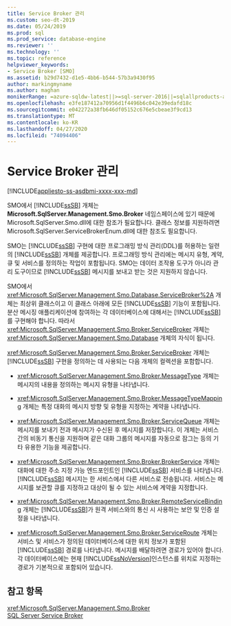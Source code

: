 ```yaml
---
title: Service Broker 관리
ms.custom: seo-dt-2019
ms.date: 05/24/2019
ms.prod: sql
ms.prod_service: database-engine
ms.reviewer: ''
ms.technology: ''
ms.topic: reference
helpviewer_keywords:
- Service Broker [SMO]
ms.assetid: b29d7432-d1e5-4bb6-b544-57b3a9430f95
author: markingmyname
ms.author: maghan
monikerRange: =azure-sqldw-latest||>=sql-server-2016||=sqlallproducts-allversions||>=sql-server-linux-2017||=azuresqldb-mi-current
ms.openlocfilehash: e3fe187412a70956d1f4496b6c042e39edafd18c
ms.sourcegitcommit: e042272a38fb646df05152c676e5cbeae3f9cd13
ms.translationtype: MT
ms.contentlocale: ko-KR
ms.lasthandoff: 04/27/2020
ms.locfileid: "74094406"
---
```

# <a name="managing-service-broker"></a>Service Broker 관리

[!INCLUDE[appliesto-ss-asdbmi-xxxx-xxx-md](../../../includes/appliesto-ss-asdbmi-xxxx-xxx-md.md)]

  SMO에서 [!INCLUDE[ssSB](../../../includes/sssb-md.md)] 개체는 **Microsoft.SqlServer.Management.Smo.Broker** 네임스페이스에 있기 때문에 Microsoft.SqlServer.Smo.dll에 대한 참조가 필요합니다. 클래스 정보를 지원하려면 Microsoft.SqlServer.ServiceBrokerEnum.dll에 대한 참조도 필요합니다.  
  
 SMO는 [!INCLUDE[ssSB](../../../includes/sssb-md.md)] 구현에 대한 프로그래밍 방식 관리(DDL)를 허용하는 일련의 [!INCLUDE[ssSB](../../../includes/sssb-md.md)] 개체를 제공합니다. 프로그래밍 방식 관리에는 메시지 유형, 계약, 큐 및 서비스를 정의하는 작업이 포함됩니다. SMO는 데이터 조작용 도구가 아니라 관리 도구이므로 [!INCLUDE[ssSB](../../../includes/sssb-md.md)] 메시지를 보내고 받는 것은 지원하지 않습니다.  
  
 SMO에서 <xref:Microsoft.SqlServer.Management.Smo.Database.ServiceBroker%2A> 개체는 최상위 클래스이고 이 클래스 아래에 모든 [!INCLUDE[ssSB](../../../includes/sssb-md.md)] 기능이 포함됩니다. 분산 메시징 애플리케이션에 참여하는 각 데이터베이스에 대해서는 [!INCLUDE[ssSB](../../../includes/sssb-md.md)] 를 구현해야 합니다. 따라서 <xref:Microsoft.SqlServer.Management.Smo.Broker.ServiceBroker> 개체는 <xref:Microsoft.SqlServer.Management.Smo.Database> 개체의 자식이 됩니다.  
  
 <xref:Microsoft.SqlServer.Management.Smo.Broker.ServiceBroker> 개체는 [!INCLUDE[ssSB](../../../includes/sssb-md.md)] 구현을 정의하는 데 사용되는 다음 개체의 컬렉션을 포함합니다.  
  
-   <xref:Microsoft.SqlServer.Management.Smo.Broker.MessageType> 개체는 메시지의 내용을 정의하는 메시지 유형을 나타냅니다.  
  
-   <xref:Microsoft.SqlServer.Management.Smo.Broker.MessageTypeMapping> 개체는 특정 대화의 메시지 방향 및 유형을 지정하는 계약을 나타냅니다.  
  
-   <xref:Microsoft.SqlServer.Management.Smo.Broker.ServiceQueue> 개체는 메시지를 보내기 전과 메시지가 수신된 후 메시지를 저장합니다. 이 개체는 서비스 간의 비동기 통신을 지원하며 같은 대화 그룹의 메시지를 자동으로 잠그는 등의 기타 유용한 기능을 제공합니다.  
  
-   <xref:Microsoft.SqlServer.Management.Smo.Broker.BrokerService> 개체는 대화에 대한 주소 지정 가능 엔드포인트인 [!INCLUDE[ssSB](../../../includes/sssb-md.md)] 서비스를 나타냅니다. [!INCLUDE[ssSB](../../../includes/sssb-md.md)] 메시지는 한 서비스에서 다른 서비스로 전송됩니다. 서비스는 메시지를 보관할 큐를 지정하고 대상이 될 수 있는 서비스에 계약을 지정합니다.  
  
-   <xref:Microsoft.SqlServer.Management.Smo.Broker.RemoteServiceBinding> 개체는 [!INCLUDE[ssSB](../../../includes/sssb-md.md)]가 원격 서비스와의 통신 시 사용하는 보안 및 인증 설정을 나타냅니다.  
  
-   <xref:Microsoft.SqlServer.Management.Smo.Broker.ServiceRoute> 개체는 서비스 및 서비스가 정의된 데이터베이스에 대한 위치 정보가 포함된 [!INCLUDE[ssSB](../../../includes/sssb-md.md)] 경로를 나타냅니다. 메시지를 배달하려면 경로가 있어야 합니다. 각 데이터베이스에는 현재 [!INCLUDE[ssNoVersion](../../../includes/ssnoversion-md.md)]인스턴스를 위치로 지정하는 경로가 기본적으로 포함되어 있습니다.  
  
## <a name="see-also"></a>참고 항목  
 <xref:Microsoft.SqlServer.Management.Smo.Broker>   
 [SQL Server Service Broker](../../../database-engine/configure-windows/sql-server-service-broker.md)  
  
  
